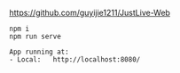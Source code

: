 https://github.com/guyijie1211/JustLive-Web

```shell
npm i
npm run serve
```

```
App running at:
- Local:   http://localhost:8080/
```
